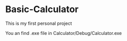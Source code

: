# Basic-Calculator
This is my first personal project


You an find .exe file in Calculator/Debug/Calculator.exe
